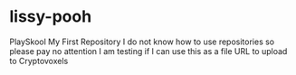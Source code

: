 # lissy-pooh
PlaySkool My First Repository
I do not know how to use repositories so please pay no attention I am testing if I can use this as a file URL to upload to Cryptovoxels
